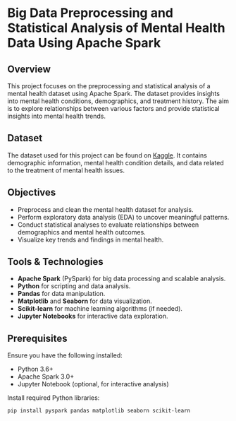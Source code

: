 # Big Data Preprocessing and Statistical Analysis of Mental Health Data Using Apache Spark

## Overview

This project focuses on the preprocessing and statistical analysis of a mental health dataset using Apache Spark. The dataset provides insights into mental health conditions, demographics, and treatment history. The aim is to explore relationships between various factors and provide statistical insights into mental health trends.

## Dataset

The dataset used for this project can be found on [Kaggle](https://www.kaggle.com/datasets/imtkaggleteam/mental-health). It contains demographic information, mental health condition details, and data related to the treatment of mental health issues.

## Objectives

- Preprocess and clean the mental health dataset for analysis.
- Perform exploratory data analysis (EDA) to uncover meaningful patterns.
- Conduct statistical analyses to evaluate relationships between demographics and mental health outcomes.
- Visualize key trends and findings in mental health.

## Tools & Technologies

- **Apache Spark** (PySpark) for big data processing and scalable analysis.
- **Python** for scripting and data analysis.
- **Pandas** for data manipulation.
- **Matplotlib** and **Seaborn** for data visualization.
- **Scikit-learn** for machine learning algorithms (if needed).
- **Jupyter Notebooks** for interactive data exploration.

## Prerequisites

Ensure you have the following installed:

- Python 3.6+
- Apache Spark 3.0+
- Jupyter Notebook (optional, for interactive analysis)
  
Install required Python libraries:

```bash
pip install pyspark pandas matplotlib seaborn scikit-learn
